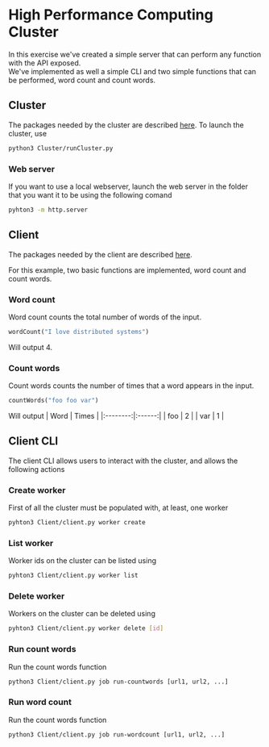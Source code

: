 # High Performance Computing Cluster
In this exercise we've created a simple server that can perform any function with the API exposed.\
We've implemented as well a simple CLI and two simple functions that can be performed, word count and count words.
## Cluster
The packages needed by the cluster are described [here](Cluster/requirements.txt). To launch the cluster, use
```bash
python3 Cluster/runCluster.py  
```
### Web server
If you want to use a local webserver, launch the web server in the folder that you want it to be using the following comand
```bash
pyhton3 -m http.server  
```
## Client
The packages needed by the client are described [here](Client/requirements.txt).

For this example, two basic functions are implemented, word count and count words.
### Word count
Word count counts the total number of words of the input.
```python
wordCount("I love distributed systems")
```
Will output 4.
### Count words
Count words counts the number of times that a word appears in the input.
```python
countWords("foo foo var")
```
Will output
| Word     | Times  |
|:--------:|:------:|
| foo      | 2      |
| var      | 1      |

## Client CLI
The client CLI allows users to interact with the cluster, and allows the following actions
### Create worker
First of all the cluster must be populated with, at least, one worker
```bash
pyhton3 Client/client.py worker create
```
### List worker
Worker ids on the cluster can be listed using
```bash
pyhton3 Client/client.py worker list
```
### Delete worker
Workers on the cluster can be deleted using
```bash
pyhton3 Client/client.py worker delete [id]
```
### Run count words
Run the count words function 
```bash
python3 Client/client.py job run-countwords [url1, url2, ...]
```

### Run word count
Run the count words function 
```bash
python3 Client/client.py job run-wordcount [url1, url2, ...]
```